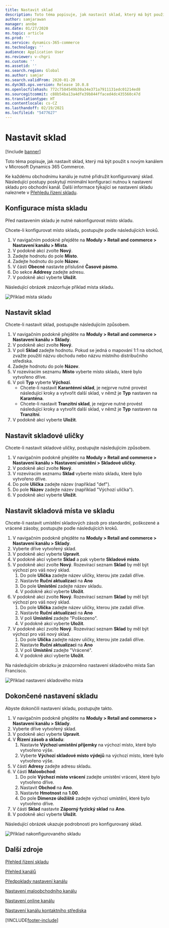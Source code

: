 ```yaml
---
title: Nastavit sklad
description: Toto téma popisuje, jak nastavit sklad, který má být použit s novým kanálem v Microsoft Dynamics 365 Commerce.
author: samjarawan
manager: annbe
ms.date: 01/27/2020
ms.topic: article
ms.prod: ''
ms.service: dynamics-365-commerce
ms.technology: ''
audience: Application User
ms.reviewer: v-chgri
ms.custom: ''
ms.assetid: ''
ms.search.region: Global
ms.author: samjar
ms.search.validFrom: 2020-01-20
ms.dyn365.ops.version: Release 10.0.8
ms.openlocfilehash: 772c7584549b30a34e371a7911131edc01214ed8
ms.sourcegitcommit: c88b54ba13a4dfe39b844ffaced4dc435560c47d
ms.translationtype: HT
ms.contentlocale: cs-CZ
ms.lasthandoff: 02/19/2021
ms.locfileid: "5477627"
---
```

# <a name="warehouse-set-up"></a>Nastavit sklad

[!include [banner](includes/banner.md)]

Toto téma popisuje, jak nastavit sklad, který má být použit s novým kanálem v Microsoft Dynamics 365 Commerce.

Ke každému obchodnímu kanálu je nutné přidružit konfigurovaný sklad. Následující postupy poskytují minimální konfiguraci nutnou k nastavení skladu pro obchodní kanál. Další informace týkající se nastavení skladu naleznete v [Přehledu řízení skladu](../supply-chain/warehousing/warehouse-management-overview.md?toc=/dynamics365/commerce/toc.json).

## <a name="configure-a-warehouse-site"></a>Konfigurace místa skladu

Před nastavením skladu je nutné nakonfigurovat místo skladu.

Chcete-li konfigurovat místo skladu, postupujte podle následujících kroků.

1. V navigačním podokně přejděte na **Moduly \> Retail and commerce \> Nastavení kanálu \> Místa**.
1. V podokně akcí zvolte **Nový**.
1. Zadejte hodnotu do pole **Místo**.
1. Zadejte hodnotu do pole **Název**.
1. V části **Obecné** nastavte příslušné **Časové pásmo**.
1. Do sekce **Addresy** zadejte adresu.
1. V podokně akcí vyberte **Uložit**.

Následující obrázek znázorňuje příklad místa skladu.

![Příklad místa skladu](media/warehouse-site.png)

## <a name="set-up-a-warehouse"></a>Nastavit sklad

Chcete-li nastavit sklad, postupujte následujícím způsobem.

1. V navigačním podokně přejděte na **Moduly \> Retail and commerce \> Nastavení kanálu \> Sklady**.
1. V podokně akcí zvolte **Nový**.
1. V poli **Sklad** zadejte hodnotu.  Pokud se jedná o mapování 1:1 na obchod, zvažte použití názvu obchodu nebo názvu místního distribučního střediska.
1. Zadejte hodnotu do pole **Název**.
1. V rozevíracím seznamu **Místo** vyberte místo skladu, které bylo vytvořeno dříve.
1. V poli **Typ** vyberte **Výchozí**.
    - Chcete-li nastavit **Karanténní sklad**, je nejprve nutné provést následující kroky a vytvořit další sklad, v němž je **Typ** nastaven na **Karanténa**.
    - Chcete-li nastavit **Tranzitní sklad**, je nejprve nutné provést následující kroky a vytvořit další sklad, v němž je **Typ** nastaven na **Tranzitní**.
1. V podokně akcí vyberte **Uložit**.

## <a name="set-up-inventory-aisles"></a>Nastavit skladové uličky

Chcete-li nastavit skladové uličky, postupujte následujícím způsobem.

1. V navigačním podokně přejděte na **Moduly \> Retail and commerce \> Nastavení kanálu \> Nastavení umístění \> Skladové uličky**.
1. V podokně akcí zvolte **Nový**.
1. V rozevíracím seznamu **Sklad** vyberte místo skladu, které bylo vytvořeno dříve.
1. Do pole **Ulička** zadejte název (například "def").
1. Do pole **Název** zadejte název (například "Výchozí ulička").
1. V podokně akcí vyberte **Uložit**.

## <a name="set-up-warehouse-inventory-locations"></a>Nastavit skladová místa ve skladu

Chcete-li nastavit umístění skladových zásob pro standardní, poškozené a vrácené zásoby, postupujte podle následujících kroků.

1. V navigačním podokně přejděte na **Moduly \> Retail and commerce \> Nastavení kanálu \> Sklady**.
1. Vyberte dříve vytvořený sklad.
1. V podokně akcí vyberte **Upravit**.
1. V podokně akcí vyberte **Sklad** a pak vyberte **Skladové místo**.
1. V podokně akcí zvolte **Nový**. Rozevírací seznam **Sklad** by měl být výchozí pro váš nový sklad.
    1. Do pole **Ulička** zadejte název uličky, kterou jste zadali dříve. 
    1. Nastavte **Ruční aktualizaci** na **Ano**
    1. Do pole **Umístění** zadejte název skladu.
    1. V podokně akcí vyberte **Uložit**.
 1. V podokně akcí zvolte **Nový**.  Rozevírací seznam **Sklad** by měl být výchozí pro váš nový sklad.
    1. Do pole **Ulička** zadejte název uličky, kterou jste zadali dříve.  
    1. Nastavte **Ruční aktualizaci** na **Ano**
    1. V poli **Umístění** zadejte "Poškozeno".
    1. V podokně akcí vyberte **Uložit**.
 1. V podokně akcí zvolte **Nový**.  Rozevírací seznam **Sklad** by měl být výchozí pro váš nový sklad.
    1. Do pole **Ulička** zadejte název uličky, kterou jste zadali dříve. 
    1. Nastavte **Ruční aktualizaci** na **Ano**
    1. V poli **Umístění** zadejte "Vrácené".
    1. V podokně akcí vyberte **Uložit**.
    
Na následujícím obrázku je znázorněno nastavení skladového místa San Francisco.

![Příklad nastavení skladového místa](media/warehouse-inventory-locations.png)
    
## <a name="complete-warehouse-setup"></a>Dokončené nastavení skladu

Abyste dokončili nastavení skladu, postupujte takto.

1. V navigačním podokně přejděte na **Moduly \> Retail and commerce \> Nastavení kanálu \> Sklady**.
1. Vyberte dříve vytvořený sklad.
1. V podokně akcí vyberte **Upravit**.
1. V **Řízení zásob a skladu**:
    1. Nastavte **Výchozí umístění příjemky** na výchozí místo, které bylo vytvořeno výše.
    1. Vyberte **Výchozí skladové místo výdejů** na výchozí místo, které bylo vytvořeno výše.
1. V části **Adresy** zadejte adresu skladu.
1. V části **Maloobchod**: 
    1. Do pole **Výchozí místo vrácení** zadejte umístění vrácení, které bylo vytvořeno dříve.
    1. Nastavit **Obchod** na **Ano**.
    1. Nastavte **Hmotnost** na **1.00**. 
    1. Do pole **Dimenze úložiště** zadejte výchozí umístění, které bylo vytvořeno dříve.
1. V části **Sklad** nastavte **Záporný fyzický sklad** na **Ano**.
1. V podokně akcí vyberte **Uložit**.

Následující obrázek ukazuje podrobnosti pro konfigurovaný sklad.

![Příklad nakonfigurovaného skladu](media/warehouse-sample.png)

## <a name="additional-resources"></a>Další zdroje

[Přehled řízení skladu](../supply-chain/warehousing/warehouse-management-overview.md?toc=/dynamics365/commerce/toc.json)

[Přehled kanálů](channels-overview.md)

[Předpoklady nastavení kanálu](channels-prerequisites.md)

[Nastavení maloobchodního kanálu](channel-setup-retail.md)
    
[Nastavení online kanálu](channel-setup-online.md)

[Nastavení kanálu kontaktního střediska](channel-setup-callcenter.md)







[!INCLUDE[footer-include](../includes/footer-banner.md)]
